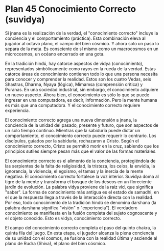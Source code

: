 # Plan 45 Conocimiento Correcto (suvidya)

Si jnana es la realización de la verdad, el "conocimiento correcto" incluye la conciencia y el comportamiento (práctica). Esta combinación eleva al jugador al octavo plano, el campo del bien cósmico. Y ahora solo un paso lo separa de la meta. Es consciente de sí mismo como un macrocosmos en un microcosmos, un océano encerrado en una gota.

En la tradición hindú, hay catorce aspectos de vidya (conocimiento), representados simbólicamente como rayos en la rueda de la verdad. Estas catorce áreas de conocimiento contienen todo lo que una persona necesita para conocer y comprender la realidad. Estos son los cuatro Vedas, seis Shastras, Dharma, Nyaya (lógica), Mimamsa (comprensión crítica) y Puranas. En una sociedad industrial, sin embargo, el conocimiento adquiere un nuevo aspecto. Ahora bien, el conocimiento es sólo lo que se puede ingresar en una computadora, es decir, información. Pero la mente humana es más que una computadora. Y el conocimiento correcto requiere experiencia.

El conocimiento correcto agrega una nueva dimensión a jnana, la conciencia de la unidad del pasado, presente y futuro, que son aspectos de un solo tiempo continuo. Mientras que la sabiduría puede dictar un comportamiento, el conocimiento correcto puede requerir lo contrario. Los discípulos, guiados por la sabiduría, rechazaron a Cristo. Según el conocimiento correcto, Cristo se permitió morir en la cruz, sabiendo que los principios sutiles siempre pesan más que el valor de las formas materiales.

El conocimiento correcto es el alimento de la conciencia, protegiéndola de las serpientes de la falta de religiosidad, la tristeza, los celos, la envidia, la ignorancia, la violencia, el egoísmo, el tamas y la inercia de la mente negativa. El conocimiento correcto fortalece la voz interior. Suvidya doma al tigre de la mente y transforma el bosque de los deseos en un floreciente jardín de evolución. La palabra vidya proviene de la raíz vid, que significa "saber". La forma de conocimiento más antigua es el estado de samadhi, en el que la respuesta llega a través de la interacción directa con la realidad. Por eso, todo conocimiento de la tradición hindú se denomina darshana (la palabra darshana significa "visión" o "experiencia"). El verdadero conocimiento se manifiesta en la fusión completa del sujeto cognoscente y el objeto conocido. Esto es vidya, conocimiento correcto.

El campo del conocimiento correcto completa el paso del quinto chakra, la quinta fila del juego. En esta etapa, el jugador alcanza la plena conciencia de su unidad con el cosmos, se fusiona con la realidad última y asciende al plano de Rudra (Shiva), el plano del bien cósmico.
